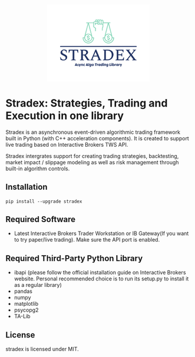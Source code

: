 <div align="center">
<img src="assets/stradex-logo.png" width="55%">
</div>

# Stradex: Strategies, Trading and Execution in one library

Stradex is an asynchronous event-driven algorithmic trading framework built in Python (with C++ acceleration components). It is created to support live trading based on Interactive Brokers TWS API.

Stradex intergrates support for creating trading strategies, backtesting, market impact / slippage modeling as well as risk management through built-in algorithm controls.

## Installation
```
pip install --upgrade stradex
```

## Required Software
+ Latest Interactive Brokers Trader Workstation or IB Gateway(If you want to try paper/live trading). Make sure the API port is enabled.

## Required Third-Party Python Library
+ ibapi (please follow the official installation guide on Interactive Brokers website. Personal recommended choice is to run its setup.py to install it as a regular library)
+ pandas
+ numpy
+ matplotlib
+ psycopg2
+ TA-Lib

## License
stradex is licensed under MIT.
